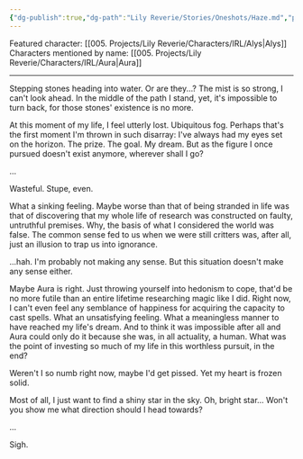 ```yaml
---
{"dg-publish":true,"dg-path":"Lily Reverie/Stories/Oneshots/Haze.md","permalink":"/lily-reverie/stories/oneshots/haze/","created":"2024-01-20T03:02:34.645-03:00","updated":"2024-01-21T01:41:23.094-03:00"}
---
```


Featured character: [[005. Projects/Lily Reverie/Characters/IRL/Alys\|Alys]]
Characters mentioned by name: [[005. Projects/Lily Reverie/Characters/IRL/Aura\|Aura]]

---

Stepping stones heading into water. Or are they...? The mist is so strong, I can't look ahead. In the middle of the path I stand, yet, it's impossible to turn back, for those stones' existence is no more.

At this moment of my life, I feel utterly lost. Ubiquitous fog. Perhaps that's the first moment I'm thrown in such disarray: I've always had my eyes set on the horizon. The prize. The goal. My dream. But as the figure I once pursued doesn't exist anymore, wherever shall I go?

...

Wasteful. Stupe, even.

What a sinking feeling. Maybe worse than that of being stranded in life was that of discovering that my whole life of research was constructed on faulty, untruthful premises. Why, the basis of what I considered the world was false. The common sense fed to us when we were still critters was, after all, just an illusion to trap us into ignorance.

...hah. I'm probably not making any sense. But this situation doesn't make any sense either.

Maybe Aura is right. Just throwing yourself into hedonism to cope, that'd be no more futile than an entire lifetime researching magic like I did. Right now, I can't even feel any semblance of happiness for acquiring the capacity to cast spells. What an unsatisfying feeling. What a meaningless manner to have reached my life's dream. And to think it was impossible after all and Aura could only do it because she was, in all actuality, a human. What was the point of investing so much of my life in this worthless pursuit, in the end?

Weren't I so numb right now, maybe I'd get pissed. Yet my heart is frozen solid.

Most of all, I just want to find a shiny star in the sky. Oh, bright star... Won't you show me what direction should I head towards?

...

Sigh.